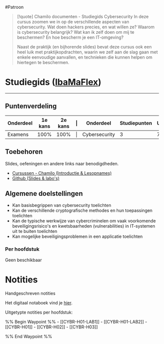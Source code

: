 #Patroon

>[!quote] Chamilo documenten - Studiegids Cybersecurity
>In deze cursus zoomen we in op de verschillende aspecten van cybersecurity. Wat doen hackers precies, en wat willen ze? Waarom is cybersecurity belangrijk? Wat kan ik zelf doen om mij te beschermen? En hoe bescherm je een IT-omgeving?
>
>Naast de praktijk (en bijhorende slides) bevat deze cursus ook een heel luik met praktijkopdrachten, waarin we zelf aan de slag gaan met enkele eenvoudige aanvallen, en technieken die kunnen helpen om hiertegen te beschermen.

# Studiegids ([IbaMaFlex]())
---
## Puntenverdeling

| Onderdeel | 1e kans | 2e kans | \|  | Onderdeel     | Studiepunten | Uren |
| --------- | ------- | ------- | --- | ------------- | ------------ | ---- |
| Examens   | 100%    | 100%    | \|  | Cybersecurity | 3            | 75   |

## Toebehoren
Slides, oefeningen en andere links naar benodigdheden.
- [Cursussen - Chamilo (Introductie & Lesopnames)](https://chamilo.hogent.be/index.php?application=Chamilo%5CApplication%5CWeblcms&go=CourseViewer&course=62511)
- [Github (Slides & labo's)](https://hogenttin.github.io/cybersecurity/) 

## Algemene doelstellingen
- Kan basisbegrippen van cybersecurity toelichten
- Kan de verschillende cryptografische methodes en hun toepassingen toelichten
- Kan de typische werkwijze van cybercriminelen om vaak voorkomende beveiligingsrisico's en kwetsbaarheden (vulnerabilities) in IT-systemen uit te buiten toelichten
- Kan mogelijke beveiligingsproblemen in een applicatie toelichten

### Per hoofdstuk
Geen beschikbaar


<div class="notes-links">
<h1>Notities</h1>
<p class="header-nolink">Handgeschreven notities</p>
<p>Het digitaal notaboek vind je  <a href="https://drive.google.com/drive/folders/19MFfBkp48F4e63byHzHa5kYravR2JxWS?usp=sharing">hier</a>.</p>

<p class="header-nolink">Uitgetypte notities per hoofdstuk:</p>
<div class="waypoint">
%% Begin Waypoint %%
- [[CYBR-H01-LAB1]]
- [[CYBR-H01-LAB2]]
- [[CYBR-H01]]
- [[CYBR-H02]]
- [[CYBR-H03]]

%% End Waypoint %%
</div>
</div>